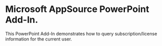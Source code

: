 # Microsoft AppSource PowerPoint Add-In.

This PowerPoint Add-In demonstrates how to query subscription/license information for the current user.
